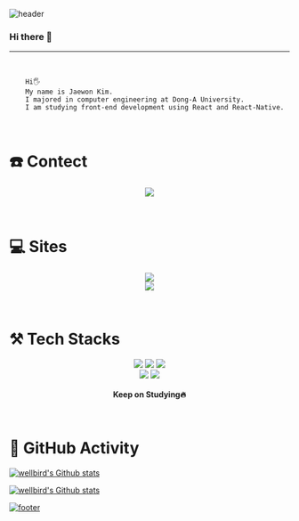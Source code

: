![header](https://capsule-render.vercel.app/api?type=waving&color=auto&height=300&section=header&text=WellBird&fontSize=90&animation=fadeIn&fontAlignY=38&desc=A%20small%20bird%20in%20a%20well&descAlignY=52&descAlign=60)

### Hi there 👋
---
<br/>

```
    Hi🖐️
    My name is Jaewon Kim.
    I majored in computer engineering at Dong-A University.
    I am studying front-end development using React and React-Native.
```
<br/>

# ☎️ Contect
<p align="center">
    <img src="https://img.shields.io/badge/Naver-wellbird@naver.com-brightgreen?style=social&logo=Naver"><br>
    <!-- <img src="https://img.shields.io/badge/Gmail-wellbird7@gmail.com-Green?style=social&logo=Gmail"><br>
    <img src="https://img.shields.io/badge/Webmail-wellbird@wontfolio.com-Green?style=social"> -->
</p>
<br/>

# 💻 Sites 
<p align="center">
    <!-- <a href="https://wontfolio.com">
        <img src="https://img.shields.io/badge/-Portfolio-black?style=for-the-badge&link=https://wontfolio.com">
    </a>(2024.04.19 ~ Keep Making)<br> -->
    <a href="https://github.com/wellbird">
        <img src="https://img.shields.io/badge/GitHub-black?style=for-the-badge&logo=GitHub&link=https://github.com/wellbird">
    </a><br>
    <!-- <a href="https://wellbird.github.io">
        <img src="https://img.shields.io/badge/-Blog-black?style=for-the-badge&logo=GitHubPages&link=https://wellbird.github.io">
    </a><br> -->
    <!-- <a href="https://www.notion.so/dd2bf9a849ce442787b148431246a383">
        <img src="https://img.shields.io/badge/-Notion-black?style=for-the-badge&logo=Notion&link=https://www.notion.so/dd2bf9a849ce442787b148431246a383">
    </a><br> -->
    <a href="https://instagram.com/wellbird">
        <img src="https://img.shields.io/badge/-Instagram-black?style=for-the-badge&logo=Instagram&link=https://instagram.com/wellbird">
    </a>
</p>
<br/>

# ⚒️ Tech Stacks
<p align="center">
    <img src="https://img.shields.io/badge/HTML5-E34F26?style=flat-square&logo=html5&logoColor=white">
    <img src="https://img.shields.io/badge/CSS3-1572B6?style=flat-square&logo=css3&logoColor=white">
    <img src="https://img.shields.io/badge/JavaScript-F7DF1E?style=flat-square&logo=javascript&logoColor=black">
    <br/>
    <img src="https://img.shields.io/badge/React-61DAFB?style=flat-square&logo=React&logoColor=black">
    <img src="https://img.shields.io/badge/React Native-61DAFB?style=flat-square&logo=React&logoColor=black">
    <!-- <img src="https://img.shields.io/badge/Flutter-02569B?style=flat-square&logo=flutter&logoColor=white">
    <img src="https://img.shields.io/badge/Kotlin-0095D5?style=flat-square&logo=Kotlin&logoColor=white"> -->
    <br/><br/>
    <strong>Keep on Studying🔥</strong>
</p>
<br/>

# 🚀 GitHub Activity
[![wellbird's  Github stats](https://github-readme-stats.vercel.app/api/top-langs/?username=wellbird&show_icons=true&hide_border=true&title_color=004386&icon_color=004386&layout=compact)](https://github.com/wellbird?tab=repositories)
<!-- [![wellbird's GitHub stats](https://github-readme-stats.vercel.app/api?username=wellbird&show_icons=true&theme=vue)](https://github.com/wellbird?tab=repositories) -->
[![wellbird's Github stats](https://github-profile-summary-cards.vercel.app/api/cards/profile-details?username=wellbird&theme=vue)](https://github.com/wellbird?tab=repositories)


[![footer](https://capsule-render.vercel.app/api?type=waving&color=auto&height=200&reversal=false&section=footer)]((https://github.com/codeisneverodd))
